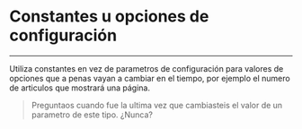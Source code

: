 # Constantes u opciones de configuración
---------------------------

Utiliza constantes en vez de parametros de configuración para valores de opciones que a penas vayan 
a cambiar en el tiempo, por ejemplo el numero de articulos que mostrará una página.

> Preguntaos cuando fue la ultima vez que cambiasteis el valor de un parametro de este tipo. ¿Nunca?
